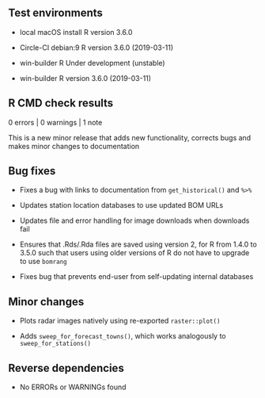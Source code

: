 
## Test environments

- local macOS install R version 3.6.0

- Circle-CI debian:9 R version 3.6.0 (2019-03-11)

- win-builder R Under development (unstable) 

- win-builder R version 3.6.0 (2019-03-11)

## R CMD check results

0 errors | 0 warnings | 1 note

This is a new minor release that adds new functionality, corrects bugs and
makes minor changes to documentation

## Bug fixes

- Fixes a bug with links to documentation from `get_historical()` and `%>%`

- Updates station location databases to use updated BOM URLs

- Updates file and error handling for image downloads when downloads fail

- Ensures that .Rds/.Rda files are saved using version 2, for R from 1.4.0 to
3.5.0 such that users using older versions of R do not have to upgrade to use
`bomrang`

- Fixes bug that prevents end-user from self-updating internal databases

## Minor changes

- Plots radar images natively using re-exported `raster::plot()`

- Adds `sweep_for_forecast_towns()`, which works analogously to
`sweep_for_stations()`

## Reverse dependencies

* No ERRORs or WARNINGs found
